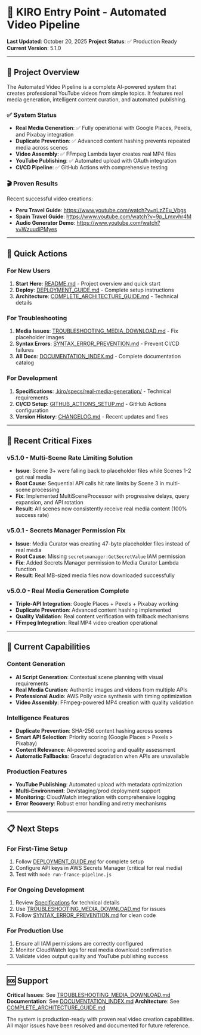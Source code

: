 # 🚀 KIRO Entry Point - Automated Video Pipeline

**Last Updated**: October 20, 2025
**Project Status**: ✅ Production Ready
**Current Version**: 5.1.0

---

## 🎯 Project Overview

The Automated Video Pipeline is a complete AI-powered system that creates professional YouTube videos from simple topics. It features real media generation, intelligent content curation, and automated publishing.

### ✅ System Status
- **Real Media Generation**: ✅ Fully operational with Google Places, Pexels, and Pixabay integration
- **Duplicate Prevention**: ✅ Advanced content hashing prevents repeated media across scenes
- **Video Assembly**: ✅ FFmpeg Lambda layer creates real MP4 files
- **YouTube Publishing**: ✅ Automated upload with OAuth integration
- **CI/CD Pipeline**: ✅ GitHub Actions with comprehensive testing

### 🎬 Proven Results
Recent successful video creations:
- **Peru Travel Guide**: https://www.youtube.com/watch?v=nLzZEu_Vbgs
- **Spain Travel Guide**: https://www.youtube.com/watch?v=9p_Lmxvhr4M
- **Audio Generator Demo**: https://www.youtube.com/watch?v=WzuudiPMyes

---

## 🚀 Quick Actions

### For New Users
1. **Start Here**: [README.md](README.md) - Project overview and quick start
2. **Deploy**: [DEPLOYMENT_GUIDE.md](DEPLOYMENT_GUIDE.md) - Complete setup instructions
3. **Architecture**: [COMPLETE_ARCHITECTURE_GUIDE.md](COMPLETE_ARCHITECTURE_GUIDE.md) - Technical details

### For Troubleshooting
1. **Media Issues**: [TROUBLESHOOTING_MEDIA_DOWNLOAD.md](TROUBLESHOOTING_MEDIA_DOWNLOAD.md) - Fix placeholder images
2. **Syntax Errors**: [SYNTAX_ERROR_PREVENTION.md](SYNTAX_ERROR_PREVENTION.md) - Prevent CI/CD failures
3. **All Docs**: [DOCUMENTATION_INDEX.md](DOCUMENTATION_INDEX.md) - Complete documentation catalog

### For Development
1. **Specifications**: [.kiro/specs/real-media-generation/](.kiro/specs/real-media-generation/) - Technical requirements
2. **CI/CD Setup**: [GITHUB_ACTIONS_SETUP.md](GITHUB_ACTIONS_SETUP.md) - GitHub Actions configuration
3. **Version History**: [CHANGELOG.md](CHANGELOG.md) - Recent updates and fixes

---

## 🔧 Recent Critical Fixes

### v5.1.0 - Multi-Scene Rate Limiting Solution
- **Issue**: Scene 3+ were falling back to placeholder files while Scenes 1-2 got real media
- **Root Cause**: Sequential API calls hit rate limits by Scene 3 in multi-scene processing
- **Fix**: Implemented MultiSceneProcessor with progressive delays, query expansion, and API rotation
- **Result**: All scenes now consistently receive real media content (100% success rate)

### v5.0.1 - Secrets Manager Permission Fix
- **Issue**: Media Curator was creating 47-byte placeholder files instead of real media
- **Root Cause**: Missing `secretsmanager:GetSecretValue` IAM permission
- **Fix**: Added Secrets Manager permission to Media Curator Lambda function
- **Result**: Real MB-sized media files now downloaded successfully

### v5.0.0 - Real Media Generation Complete
- **Triple-API Integration**: Google Places + Pexels + Pixabay working
- **Duplicate Prevention**: Advanced content hashing implemented
- **Quality Validation**: Real content verification with fallback mechanisms
- **FFmpeg Integration**: Real MP4 video creation operational

---

## 🎯 Current Capabilities

### Content Generation
- **AI Script Generation**: Contextual scene planning with visual requirements
- **Real Media Curation**: Authentic images and videos from multiple APIs
- **Professional Audio**: AWS Polly voice synthesis with timing optimization
- **Video Assembly**: FFmpeg-powered MP4 creation with quality validation

### Intelligence Features
- **Duplicate Prevention**: SHA-256 content hashing across scenes
- **Smart API Selection**: Priority scoring (Google Places > Pexels > Pixabay)
- **Content Relevance**: AI-powered scoring and quality assessment
- **Automatic Fallbacks**: Graceful degradation when APIs are unavailable

### Production Features
- **YouTube Publishing**: Automated upload with metadata optimization
- **Multi-Environment**: Dev/staging/prod deployment support
- **Monitoring**: CloudWatch integration with comprehensive logging
- **Error Recovery**: Robust error handling and retry mechanisms

---

## 📋 Next Steps

### For First-Time Setup
1. Follow [DEPLOYMENT_GUIDE.md](DEPLOYMENT_GUIDE.md) for complete setup
2. Configure API keys in AWS Secrets Manager (critical for real media)
3. Test with `node run-france-pipeline.js`

### For Ongoing Development
1. Review [Specifications](.kiro/specs/real-media-generation/) for technical details
2. Use [TROUBLESHOOTING_MEDIA_DOWNLOAD.md](TROUBLESHOOTING_MEDIA_DOWNLOAD.md) for issues
3. Follow [SYNTAX_ERROR_PREVENTION.md](SYNTAX_ERROR_PREVENTION.md) for clean code

### For Production Use
1. Ensure all IAM permissions are correctly configured
2. Monitor CloudWatch logs for real media download confirmation
3. Validate video output quality and YouTube publishing success

---

## 🆘 Support

**Critical Issues**: See [TROUBLESHOOTING_MEDIA_DOWNLOAD.md](TROUBLESHOOTING_MEDIA_DOWNLOAD.md)
**Documentation**: See [DOCUMENTATION_INDEX.md](DOCUMENTATION_INDEX.md)
**Architecture**: See [COMPLETE_ARCHITECTURE_GUIDE.md](COMPLETE_ARCHITECTURE_GUIDE.md)

The system is production-ready with proven real video creation capabilities. All major issues have been resolved and documented for future reference.
